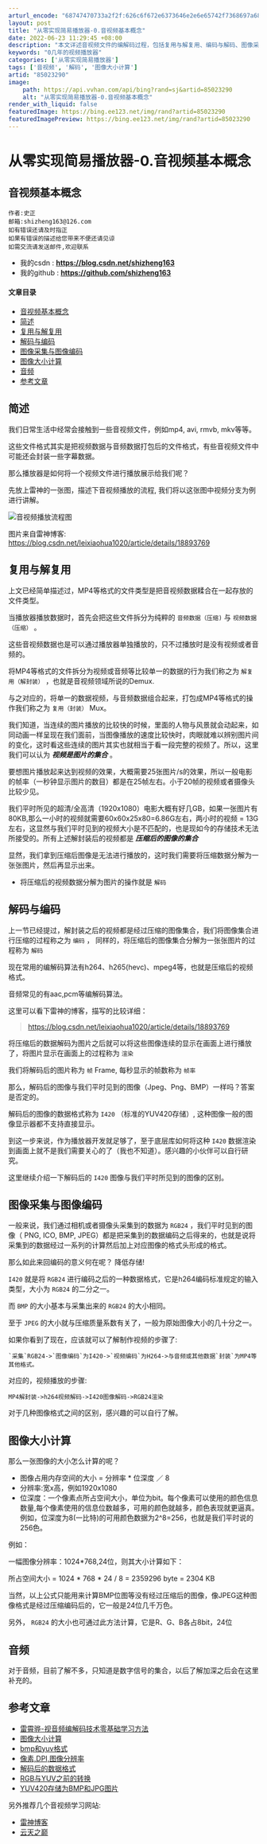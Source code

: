 ```yaml
---
arturl_encode: "68747470733a2f2f:626c6f672e6373646e2e6e65742f7368697a68656e67313633:2f61727469636c652f64657461696c732f3835303233323930"
layout: post
title: "从零实现简易播放器-0.音视频基本概念"
date: 2022-06-23 11:29:45 +08:00
description: "本文详述音视频文件的编解码过程，包括复用与解复用、编码与解码、图像采集与编码，以及音频编解码算法。深"
keywords: "0几年的视频播放器"
categories: ['从零实现简易播放器']
tags: ['音视频', '解码', '图像大小计算']
artid: "85023290"
image:
    path: https://api.vvhan.com/api/bing?rand=sj&artid=85023290
    alt: "从零实现简易播放器-0.音视频基本概念"
render_with_liquid: false
featuredImage: https://bing.ee123.net/img/rand?artid=85023290
featuredImagePreview: https://bing.ee123.net/img/rand?artid=85023290
---
```


# 从零实现简易播放器-0.音视频基本概念

## 音视频基本概念

```
作者:史正
邮箱:shizheng163@126.com
如有错误还请及时指正
如果有错误的描述给您带来不便还请见谅
如需交流请发送邮件,欢迎联系

```

* 我的csdn :
  **<https://blog.csdn.net/shizheng163>**
* 我的github :
  **<https://github.com/shizheng163>**

#### 文章目录

* [音视频基本概念](#_0)
* [简述](#_10)
* [复用与解复用](#_19)
* [解码与编码](#_37)
* [图像采集与图像编码](#_57)
* [图像大小计算](#_78)
* [音频](#_93)
* [参考文章](#_96)

## 简述

我们日常生活中经常会接触到一些音视频文件，例如mp4, avi, rmvb, mkv等等。
  
这些文件格式其实是把视频数据与音频数据打包后的文件格式，有些音视频文件中可能还会封装一些字幕数据。
  
那么播放器是如何将一个视频文件进行播放展示给我们呢？

先放上雷神的一张图，描述下音视频播放的流程, 我们将以这张图中视频分支为例进行讲解。
  
![音视频播放流程图](https://i-blog.csdnimg.cn/blog_migrate/e8a25e7e80550dd1bab771847a9570f7.jpeg)
  
图片来自雷神博客:
<https://blog.csdn.net/leixiaohua1020/article/details/18893769>

## 复用与解复用

上文已经简单描述过，MP4等格式的文件类型是把音视频数据糅合在一起存放的文件类型。
  
当播放器播放数据时，首先会把这些文件拆分为纯粹的
`音频数据（压缩)`
与
`视频数据（压缩）`
。
  
这些音视频数据也是可以通过播放器单独播放的，只不过播放时是没有视频或者音频的。

将MP4等格式的文件拆分为视频或音频等比较单一的数据的行为我们称之为
`解复用（解封装）`
，也就是音视频领域所说的Demux.
  
与之对应的，将单一的数据视频，与音频数据组合起来，打包成MP4等格式的操作我们称之为
`复用（封装）`
Mux。

我们知道，当连续的图片播放的比较快的时候，里面的人物与风景就会动起来，如同动画一样呈现在我们面前，当图像播放的速度比较快时，肉眼就难以辨别图片间的变化，这时看这些连续的图片其实也就相当于看一段完整的视频了。所以，这里我们可以认为
***视频是图片的集合***
。

要想图片播放起来达到视频的效果，大概需要25张图片/s的效果，所以一般电影的帧率（一秒钟显示图片的数目）都是在25帧左右。小于20帧的视频或者摄像头比较少见。

我们平时所见的超清/全高清（1920x1080）电影大概有好几GB，如果一张图片有80KB,那么一小时的视频就需要60x60x25x80=6.86G左右，两小时的视频 = 13G左右，这显然与我们平时见到的视频大小是不匹配的，也是现如今的存储技术无法所接受的。所有上述解封装后的视频都是
***压缩后的图像的集合***

显然，我们拿到压缩后图像是无法进行播放的，这时我们需要将压缩数据分解为一张张图片，然后再显示出来。

* 将压缩后的视频数据分解为图片的操作就是
  `解码`

## 解码与编码

上一节已经提过，解封装之后的视频都是经过压缩的图像集合，我们将图像集合进行压缩的过程称之为
`编码`
， 同样的，将压缩后的图像集合分解为一张张图片的过程称为
`解码`

现在常用的编解码算法有h264、h265(hevc)、mpeg4等，也就是压缩后的视频格式。
  
音频常见的有aac,pcm等编解码算法。
  
这里可以看下雷神的博客，描写的比较详细：

> <https://blog.csdn.net/leixiaohua1020/article/details/18893769>

将压缩后的数据解码为图片之后就可以将这些图像连续的显示在画面上进行播放了，将图片显示在画面上的过程称为
`渲染`

我们将解码后的图片称为
`帧`
Frame, 每秒显示的帧数称为
`帧率`

那么，解码后的图像与我们平时见到的图像（Jpeg、Png、BMP）一样吗？答案是否定的。
  
解码后的图像的数据格式称为
`I420`
（标准的YUV420存储）, 这种图像一般的图像显示器都不支持直接显示。

到这一步来说，作为播放器开发就足够了，至于底层库如何将这种
`I420`
数据渲染到画面上就不是我们需要关心的了（我也不知道）。感兴趣的小伙伴可以自行研究。

这里继续介绍一下解码后的
`I420`
图像与我们平时所见到的图像的区别。

## 图像采集与图像编码

一般来说，我们通过相机或者摄像头采集到的数据为
`RGB24`
，我们平时见到的图像（ PNG, ICO, BMP, JPEG）都是把采集到的数据编码之后得来的，也就是说将采集到的数据经过一系列的计算然后加上对应图像的格式头形成的格式。

那么如此来回编码的意义何在呢？ 降低存储!

`I420`
就是将
`RGB24`
进行编码之后的一种数据格式，它是h264编码标准规定的输入类型，大小为
`RGB24`
的二分之一。

而
`BMP`
的大小基本与采集出来的
`RGB24`
的大小相同。

至于
`JPEG`
的大小就与压缩质量系数有关了，一般为原始图像大小的几十分之一。

如果你看到了现在，应该就可以了解制作视频的步骤了:

```
`采集`RGB24->`图像编码`为I420->`视频编码`为H264->与音频或其他数据`封装`为MP4等其他格式。

```

对应的，视频播放的步骤:

```
MP4解封装->h264视频解码->I420图像解码->RGB24渲染

```

对于几种图像格式之间的区别，感兴趣的可以自行了解。

## 图像大小计算

那么一张图像的大小怎么计算的呢？

* 图像占用内存空间的大小 = 分辨率 \* 位深度 ／ 8
* 分辨率:宽x高，例如1920x1080
* 位深度：一个像素点所占空间大小，单位为bit。每个像素可以使用的颜色信息数量,每个像素使用的信息位数越多，可用的颜色就越多，颜色表现就更逼真。例如，位深度为8(一比特)的可用颜色数据为2^8=256，也就是我们平时说的256色。

例如：
  
一幅图像分辨率：1024\*768,24位，则其大小计算如下：
  
所占空间大小 = 1024 \* 768 \* 24 / 8 = 2359296 byte = 2304 KB

当然，以上公式只能用来计算BMP位图等没有经过压缩后的图像，像JPEG这种图像格式是经过压缩编码后的，它一般是24位几千万色。

另外，
`RGB24`
的大小也可通过此方法计算，它是R、G、B各占8bit，24位

## 音频

对于音频，目前了解不多，只知道是数字信号的集合，以后了解加深之后会在这里补充的。

## 参考文章

* [雷霄骅-视音频编解码技术零基础学习方法](https://blog.csdn.net/leixiaohua1020/article/details/18893769)
* [图像大小计算](https://zhidao.baidu.com/question/102654053.html)
* [bmp和yuv格式](https://blog.csdn.net/mlfcjob/article/details/78889317)
* [像素,DPI,图像分辨率](https://baijiahao.baidu.com/s?id=1566896184355152&wfr=spider&for=pc)
* [解码后的数据格式](https://www.cnblogs.com/lihaiping/p/ffmpeg.html)
* [RGB与YUV之前的转换](https://blog.csdn.net/wo6694458/article/details/61640647)
* [YUV420存储为BMP和JPG图片](https://blog.csdn.net/yixianfeng41/article/details/52181578)

另外推荐几个音视频学习网站:

* [雷神博客](https://blog.csdn.net/leixiaohua1020/)
* [云天之巅](http://blog.yundiantech.com/?log=index)